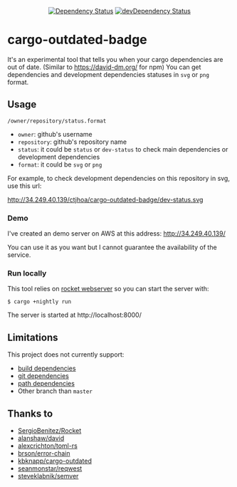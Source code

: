 <p align="center">
<a href="#"><img src="http://34.249.40.139/ctjhoa/cargo-outdated-badge/status.png" alt="Dependency Status"></a>
<a href="#"><img src="http://34.249.40.139/ctjhoa/cargo-outdated-badge/dev-status.png" alt="devDependency Status"></a>
</p>

# cargo-outdated-badge
It's an experimental tool that tells you when your cargo dependencies are out of date. (Similar to https://david-dm.org/ for npm)
You can get dependencies and development dependencies statuses in `svg` or `png` format.

## Usage

`/owner/repository/status.format`

- `owner`: github's username
- `repository`: github's repository name
- `status`: it could be `status` or `dev-status` to check main dependencies or development dependencies
- `format`: it could be `svg` or `png`

For example, to check development dependencies on this repository in svg, use this url:

http://34.249.40.139/ctjhoa/cargo-outdated-badge/dev-status.svg

### Demo
I've created an demo server on AWS at this address: http://34.249.40.139/

You can use it as you want but I cannot guarantee the availability of the service.

### Run locally
This tool relies on [rocket webserver](https://github.com/SergioBenitez/Rocket) so you can start the server with:
```
$ cargo +nightly run
```
The server is started at http://localhost:8000/

## Limitations
This project does not currently support:
- [build dependencies](http://doc.crates.io/specifying-dependencies.html#build-dependencies)
- [git dependencies](http://doc.crates.io/specifying-dependencies.html#specifying-dependencies-from-git-repositories)
- [path dependencies](http://doc.crates.io/specifying-dependencies.html#specifying-path-dependencies)
- Other branch than `master`

## Thanks to
- [SergioBenitez/Rocket](https://github.com/SergioBenitez/Rocket)
- [alanshaw/david](https://github.com/alanshaw/david)
- [alexcrichton/toml-rs](https://github.com/alexcrichton/toml-rs)
- [brson/error-chain](https://github.com/brson/error-chain)
- [kbknapp/cargo-outdated](https://github.com/kbknapp/cargo-outdated)
- [seanmonstar/reqwest](https://github.com/seanmonstar/reqwest)
- [steveklabnik/semver](https://github.com/steveklabnik/semver)

